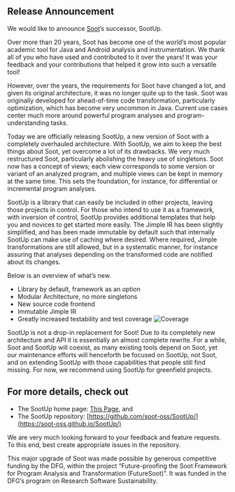 ## Release Announcement

We would like to announce [Soot](https://github.com/soot-oss/soot)’s successor, SootUp. 

Over more than 20 years, Soot has become one of the world’s most popular academic tool for Java and Android analysis and instrumentation. We thank all of you who have used and contributed to it over the years! It was your feedback and your contributions that helped it grow into such a versatile tool!

However, over the years, the requirements for Soot have changed a lot, and given its original architecture, it was no longer quite up to the task. Soot was originally developed for ahead-of-time code transformation, particularly optimization, which has become very uncommon in Java. Current use cases center much more around powerful program analyses and program-understanding tasks.

Today we are officially releasing SootUp, a new version of Soot with a completely overhauled architecture. With SootUp, we aim to keep the best things about Soot, yet overcome a lot of its drawbacks. We very much restructured Soot, particularly abolishing the heavy use of singletons. Soot now has a concept of views; each view corresponds to some version or variant of an analyzed program, and multiple views can be kept in memory at the same time. This sets the foundation, for instance, for differential or incremental program analyses.

SootUp is a library that can easily be included in other projects, leaving those projects in control. For those who intend to use it as a framework, with inversion of control, SootUp provides additional templates that help you and novices to get started more easily. The Jimple IR has been slightly simplified, and has been made immutable by default such that internally SootUp can make use of caching where desired. Where required, Jimple transformations are still allowed, but in a systematic manner, for instance assuring that analyses depending on the transformed code are notified about its changes.

Below is an overview of what’s new. 
 
- Library by default, framework as an option
- Modular Architecture, no more singletons
- New source code frontend 
- Immutable Jimple IR
- Greatly increased testability and test coverage ![Coverage](https://camo.githubusercontent.com/adc4ab244f7c0c2b2f3fec0a6e5d778421ddc0be7f89a608c16533c9a964766f/68747470733a2f2f636f6465636f762e696f2f67682f736f6f742d6f73732f536f6f7455702f6272616e63682f646576656c6f702f67726170682f62616467652e7376673f746f6b656e3d454c4137553749415744)

SootUp is not a drop-in replacement for Soot! Due to its completely new architecture and API it is essentially an almost complete rewrite. For a while, Soot and SootUp will coexist, as many existing tools depend on Soot, yet our maintenance efforts will henceforth be focused on SootUp, not Soot, and on extending SootUp with those capabilities that people still find missing. For now, we recommend using SootUp for greenfield projects.

For more details, check out
- 
- The SootUp home page: [This Page](https://soot-oss.github.io/SootUp/), and 
- The SootUp repository: [https://github.com/soot-oss/SootUp/](https://soot-oss.github.io/SootUp/)

We are very much looking forward to your feedback and feature requests. To this end, best create appropriate issues in the repository.

This major upgrade of Soot was made possible by generous competitive funding by the DFG, within the project “Future-proofing the Soot Framework for Program Analysis
and Transformation (FutureSoot)”. It was funded in the DFG’s program on Research Software Sustainability.
